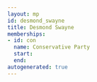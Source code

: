 ```yaml
---
layout: mp
id: desmond_swayne
title: Desmond Swayne
memberships:
- id: con
  name: Conservative Party
  start: 
  end: 
autogenerated: true
---
```

